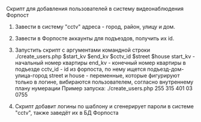 Скрипт для добавления пользователей в систему видеонаблюдения Форпост


1. Завести в систему "cctv" адреса - город, район, улицу и дом.

2. Завести в Форпосте аккаунты для подъездов, получить их id.

3. Запустить скрипт с аргументами командной строки ./create_users.php $start_kv $end_kv $cctv_id $street $house
start_kv - начальный номер квартиры
end_kv - конечный номер квартиры в подъезде
cctv_id - id из форпоста, по нему ищется подъезд-дом-улица-город
street и house - переменные, которые фигурируют только в логине, вибираются пользователем, согласно внутреннему плану нумерации
Пример запуска: ./create_users.php 255 315 401 03 0755

4. Скрипт добавит логины по шаблону и сгенерирует пароли в системе "cctv", также заведёт их в БД Форпоста